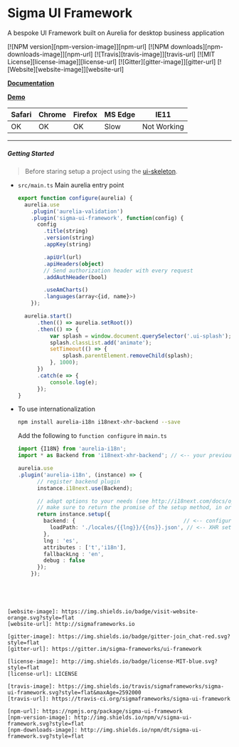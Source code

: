 # Sigma UI Framework

A bespoke UI Framework built on Aurelia for desktop business application


[![NPM version][npm-version-image]][npm-url]
[![NPM downloads][npm-downloads-image]][npm-url]
[![Travis][travis-image]][travis-url]
[![MIT License][license-image]][license-url]
[![Gitter][gitter-image]][gitter-url]
[![Website][website-image]][website-url]


**[Documentation](http://sigmaframeworks.io/docs/framework)**

**[Demo](http://demo.sigmaframeworks.io/)**


|Safari|Chrome|Firefox|MS Edge|IE11|
|---|---|---|---|---|
|OK|OK|OK|Slow|Not Working|

----

##### Getting Started

> Before staring setup a project using the [ui-skeleton](//github.com/sigmaframeworks/sigma-ui-skeleton).


* `src/main.ts` Main aurelia entry point

  ```ts
  export function configure(aurelia) {
    aurelia.use
      .plugin('aurelia-validation')
      .plugin('sigma-ui-framework', function(config) {
        config
          .title(string)
          .version(string)
          .appKey(string)

          .apiUrl(url)
          .apiHeaders(object)
          // Send authorization header with every request
          .addAuthHeader(bool)

          .useAmCharts()
          .languages(array<{id, name}>)
      });

    aurelia.start()
    	.then(() => aurelia.setRoot())
    	.then(() => {
    		var splash = window.document.querySelector('.ui-splash');
    		splash.classList.add('animate');
    		setTimeout(() => {
    			splash.parentElement.removeChild(splash);
    		}, 1000);
    	})
    	.catch(e => {
    		console.log(e);
    	});
  }
  ```

* To use internationalization

  ```bash
  npm install aurelia-i18n i18next-xhr-backend --save
  ```

  Add the following to `function configure` in `main.ts`
  ```ts
  import {I18N} from 'aurelia-i18n';
  import * as Backend from 'i18next-xhr-backend'; // <-- your previously installed backend plugin

  aurelia.use
  .plugin('aurelia-i18n', (instance) => {
        // register backend plugin
        instance.i18next.use(Backend);

        // adapt options to your needs (see http://i18next.com/docs/options/)
        // make sure to return the promise of the setup method, in order to guarantee proper loading
        return instance.setup({
          backend: {                                  // <-- configure backend settings
            loadPath: './locales/{{lng}}/{{ns}}.json', // <-- XHR settings for where to get the files from
          },
          lng : 'es',
          attributes : ['t','i18n'],
          fallbackLng : 'en',
          debug : false
        });
      });
```




[website-image]: https://img.shields.io/badge/visit-website-orange.svg?style=flat
[website-url]: http://sigmaframeworks.io

[gitter-image]: https://img.shields.io/badge/gitter-join_chat-red.svg?style=flat
[gitter-url]: https://gitter.im/sigma-frameworks/ui-framework

[license-image]: http://img.shields.io/badge/license-MIT-blue.svg?style=flat
[license-url]: LICENSE

[travis-image]: https://img.shields.io/travis/sigmaframeworks/sigma-ui-framework.svg?style=flat&maxAge=2592000
[travis-url]: https://travis-ci.org/sigmaframeworks/sigma-ui-framework

[npm-url]: https://npmjs.org/package/sigma-ui-framework
[npm-version-image]: http://img.shields.io/npm/v/sigma-ui-framework.svg?style=flat
[npm-downloads-image]: http://img.shields.io/npm/dt/sigma-ui-framework.svg?style=flat
